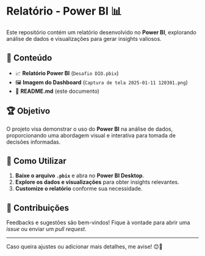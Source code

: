 # Relatório - Power BI 📊  

Este repositório contém um relatório desenvolvido no **Power BI**, explorando análise de dados e visualizações para gerar insights valiosos.  

## 📂 Conteúdo  

- 📈 **Relatório Power BI** (`Desafio DIO.pbix`)  
- 🖼️ **Imagem do Dashboard** (`Captura de tela 2025-01-11 120301.png`)  
- 📜 **README.md** (este documento)  

## 🏆 Objetivo  

O projeto visa demonstrar o uso do **Power BI** na análise de dados, proporcionando uma abordagem visual e interativa para tomada de decisões informadas.  

## 🚀 Como Utilizar  

1. **Baixe o arquivo `.pbix`** e abra no **Power BI Desktop**.  
2. **Explore os dados e visualizações** para obter insights relevantes.  
3. **Customize o relatório** conforme sua necessidade.  

## 🤝 Contribuições  

Feedbacks e sugestões são bem-vindos! Fique à vontade para abrir uma _issue_ ou enviar um _pull request_.  


---

Caso queira ajustes ou adicionar mais detalhes, me avise! 😊🚀
